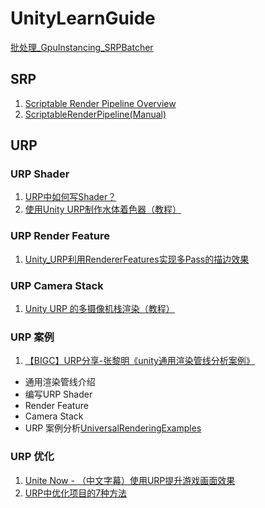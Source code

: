 # UnityLearnGuide

[批处理_GpuInstancing_SRPBatcher](../UnityLearnGuide/docs/批处理_GpuInstancing_SRPBatcher.md)

## SRP
1. [Scriptable Render Pipeline Overview](https://blogs.unity3d.com/cn/2018/01/31/srp-overview/)
2. [ScriptableRenderPipeline(Manual)](https://docs.unity.cn/2019.4/Documentation/Manual/ScriptableRenderPipeline.html)

## URP
### URP Shader
1. [URP中如何写Shader？](https://www.bilibili.com/video/BV1gK411377q?from=search&seid=8068206909885334073)
2. [使用Unity URP制作水体着色器（教程）](https://www.bilibili.com/video/BV1st4y1Q7po?from=search&seid=8068206909885334073)

### URP Render Feature
1. [Unity_URP利用RendererFeatures实现多Pass的描边效果](https://www.bilibili.com/video/BV1fv411q7go?from=search&seid=11272430026352560603)

### URP Camera Stack
1. [Unity URP 的多摄像机栈渲染（教程）](https://www.bilibili.com/video/BV1kv411v74E?from=search&seid=8068206909885334073)

### URP 案例
1. [【BIGC】URP分享-张黎明《unity通用渲染管线分析案例》](https://www.bilibili.com/video/BV1ea4y1j7QD?from=search&seid=16966487552897929386)

* 通用渲染管线介绍
* 编写URP Shader
* Render Feature
* Camera Stack
* URP 案例分析[UniversalRenderingExamples](https://github.com/Unity-Technologies/UniversalRenderingExamples)

### URP 优化
1. [Unite Now - （中文字幕）使用URP提升游戏画面效果](https://www.bilibili.com/video/BV1fK4y1a78s?from=search&seid=8068206909885334073)
2. [URP中优化项目的7种方法](https://www.bilibili.com/video/BV1Ea4y1j7gu?from=search&seid=8068206909885334073)
